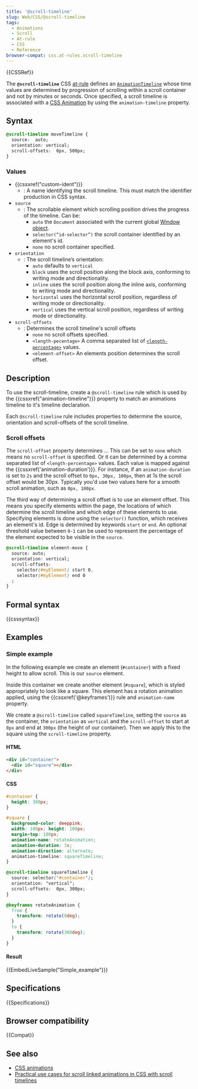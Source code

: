 ```yaml
---
title: '@scroll-timeline'
slug: Web/CSS/@scroll-timeline
tags:
  - Animations
  - Scroll
  - At-rule
  - CSS
  - Reference
browser-compat: css.at-rules.scroll-timeline
---
```

{{CSSRef}}

The **`@scroll-timeline`** CSS [at-rule](/en-US/docs/Web/CSS/At-rule) defines an [`AnimationTimeline`](/en-US/docs/Web/API/AnimationTimeline) whose time values are determined by progression of scrolling within a scroll container and not by minutes or seconds. Once specified, a scroll timeline is associated with a [CSS Animation](/en-US/docs/Web/CSS/CSS_Animations) by using the `animation-timeline` property.

## Syntax

```css
@scroll-timeline moveTimeline {
  source:  auto;
  orientation: vertical;
  scroll-offsets:  0px, 500px;
}
```

### Values

- {{cssxref("custom-ident")}}
  - : A name identifying the scroll timeline. This must match the identifier production in CSS syntax.
- `source`
  - : The scrollable element which scrolling position drives the progress of the timeline. Can be:
    - `auto` the `Document` associated with the current global [Window object](/en-US/docs/Web/API/Window).
    - `selector(“id-selector”)` the scroll container identified by an element's id.
    - `none` no scroll container specified.
- `orientation`
  - : The scroll timeline’s orientation:
	  - `auto` defaults to `vertical`
	  - `block` uses the scroll position along the block axis, conforming to writing mode and directionality.
	  - `inline` uses the scroll position along the inline axis, conforming to writing mode and directionality.
	  - `horizontal` uses the horizontal scroll position, regardless of writing mode or directionality.
	  - `vertical` uses the vertical scroll position, regardless of writing mode or directionality.
- `scroll-offsets` 
  - : Determines the scroll timeline's scroll offsets
    - `none` no scroll offsets specified.
    - `<length-pecentage>` A comma separated list of [`<length-percentage>`](/en-US/docs/Web/CSS/length-percentage) values.
    - `<element-offset>` An elements position determines the scroll offset.

## Description

To use the scroll-timeline, create a `@scroll-timeline` rule which is used by the {{cssxref("animation-timeline")}} property to match an animations timeline to it's timeline declaration.

Each `@scroll-timeline` rule includes properties to determine the source, orientation and scroll-offsets of the scroll timeline. 

### Scroll offsets

The `scroll-offset` property determines ... This can be set to `none` which means no `scroll-offset` is specified. Or it can be determined by a comma separated list of `<length-percentage>` values. Each value is mapped against the {{cssxref('animation-duration')}}. For instance, if an `animation-duration` is set to `2s` and the scroll offset to `0px, 30px, 100px`, then at 1s the scroll offset would be 30px. Typically you'd use two values here for a smooth scroll animation, such as `0px, 100px`.

The third way of determining a scroll offset is to use an element offset. This means you specify elements within the page, the locations of which determine the scroll timeline and which edge of these elements to use. Specifying elements is done using the `selector()` function, which receives an element's id. Edge is determined by keywords `start` or `end`. An optional threshold value between `0-1` can be used to represent the percentage of the element expected to be visible in the `source`.

```css
@scroll-timeline element-move {
  source: auto;
  orientation: vertical;
  scroll-offsets:
    selector(#myElement) start 0,
    selector(#myElement) end 0
  ;
}
```

## Formal syntax

{{csssyntax}}

## Examples

### Simple example

In the following example we create an element (`#container`) with a fixed height to allow scroll. This is our `source` element.

Inside this container we create another element (`#square`), which is styled appropriately to look like a square. This element has a rotation animation applied, using the {{cssxref('@keyframes')}} rule and `animation-name` property.

We create a `@scroll-timeline` called `squareTimeline`, setting the `source` as the container, the `orientation` as `vertical` and the `scroll-offset` to start at `0px` and end at `300px` (the height of our container). Then we apply this to the square using the `scroll-timeline` property.

#### HTML

```html
<div id="container">
  <div id="square"></div>
</div>
```

#### CSS

```css
#container {
  height: 300px;
}

#square {
  background-color: deeppink;
  width: 100px; height: 100px;
  margin-top: 100px;
  animation-name: rotateAnimation;
  animation-duration: 3s;
  animation-direction: alternate;
  animation-timeline: squareTimeline;
}

@scroll-timeline squareTimeline {
  source: selector('#container');
  orientation: "vertical";
  scroll-offsets:  0px, 300px;
}

@keyframes rotateAnimation {
  from {
    transform: rotate(0deg);
  }
  to {
    transform: rotate(360deg);
  }
}
```

#### Result

{{EmbedLiveSample("Simple_example")}}

## Specifications

{{Specifications}}

## Browser compatibility

{{Compat}}

## See also

- [CSS animations](/en-US/docs/Web/CSS/CSS_Animations)
- [Practical use cases for scroll linked animations in CSS with scroll timelines](https://css-tricks.com/practical-use-cases-for-scroll-linked-animations-in-css-with-scroll-timelines/)
